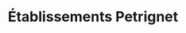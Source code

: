 ---
title: "Établissements Petrignet"
url: /la-ville-aux-dames/etablissements-petrignet/
shop: bateau
---